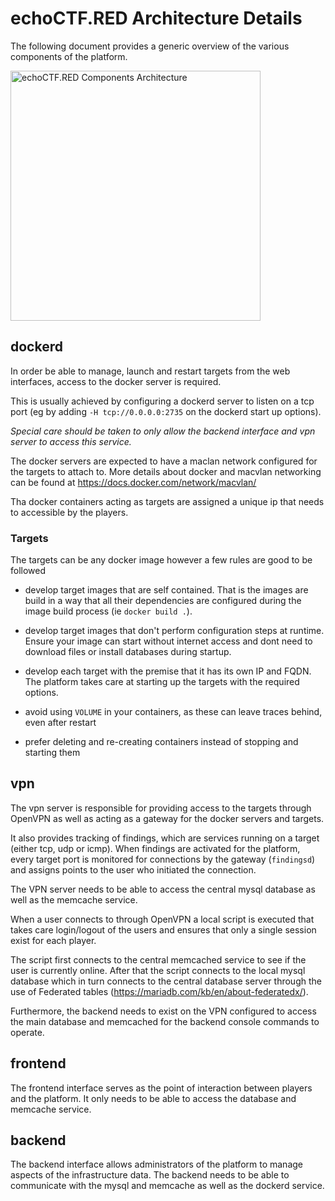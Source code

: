 # echoCTF.RED Architecture Details
The following document provides a generic overview of the various components of the platform.

<img src="https://raw.githubusercontent.com/echoCTF/echoCTF.RED/master/docs/assets/architecture-diagram.png" alt="echoCTF.RED Components Architecture" width="400px"/>

## dockerd
In order be able to manage, launch and restart targets from the web interfaces,
access to the docker server is required.

This is usually achieved by configuring a dockerd server to listen on a tcp
port (eg by adding `-H tcp://0.0.0.0:2735` on the dockerd start up options).

_Special care should be taken to only allow the backend interface and vpn
server to access this service._

The docker servers are expected to have a maclan network configured for the
targets to attach to. More details about docker and macvlan networking can be
found at https://docs.docker.com/network/macvlan/

Tha docker containers acting as targets are assigned a unique ip that needs to
accessible by the players.

### Targets
The targets can be any docker image however a few rules are good to be followed

* develop target images that are self contained. That is the images are build in
a way that all their dependencies are configured during the image build process
(ie `docker build .`).

* develop target images that don't perform configuration steps at runtime.
Ensure your image can start without internet access and dont need to download
files or install databases during startup.

* develop each target with the premise that it has its own IP and FQDN. The
platform takes care at starting up the targets with the required options.

* avoid using `VOLUME` in your containers, as these can leave traces behind,
even after restart

* prefer deleting and re-creating containers instead of stopping and starting them

## vpn
The vpn server is responsible for providing access to the targets through
OpenVPN as well as acting as a gateway for the docker servers and targets.

It also provides tracking of findings, which are services running on a target
(either tcp, udp or icmp). When findings are activated for the platform, every
target port is monitored for connections by the gateway (`findingsd`) and
assigns points to the user who initiated the connection.

The VPN server needs to be able to access the central mysql database as well
as the memcache service.

When a user connects to through OpenVPN a local script is executed that takes
care login/logout of the users and ensures that only a single session exist for
each player.

The script first connects to the central memcached service to see if the user
is currently online. After that the script connects to the local mysql database
which in turn connects to the central database server through the use of
Federated tables (https://mariadb.com/kb/en/about-federatedx/).

Furthermore, the backend needs to exist on the VPN configured to access the
main database and memcached for the backend console commands to operate.

## frontend
The frontend interface serves as the point of interaction between players and
the platform. It only needs to be able to access the database and memcache
service.

## backend
The backend interface allows administrators of the platform to manage aspects
of the infrastructure data. The backend needs to be able to communicate with
the mysql and memcache as well as the dockerd service.
